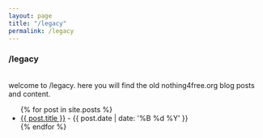 ```yaml
---
layout: page
title: "/legacy"
permalink: /legacy
---
```


### /legacy

<br>
welcome to /legacy. here you will find the old nothing4free.org blog posts and content.

<ul>
  {% for post in site.posts %}
    <li>
      <a href="{{ post.url }}">{{ post.title }}</a> - {{ post.date | date: '%B %d %Y' }}
    </li>
  {% endfor %}
</ul>